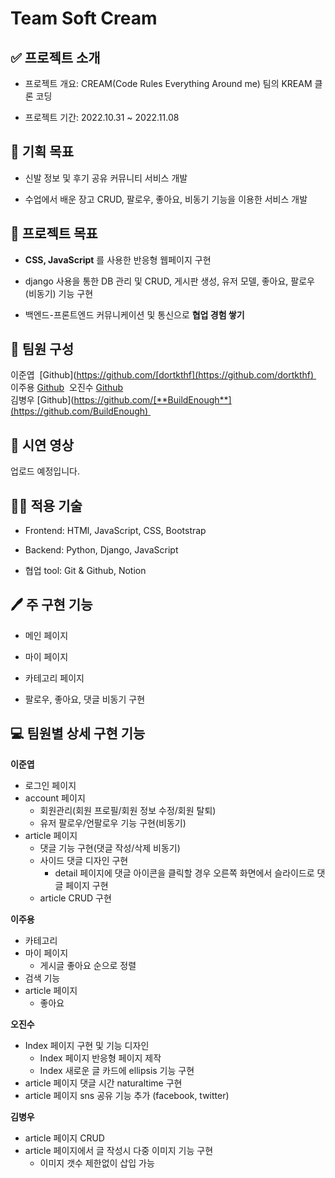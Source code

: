 # Team Soft Cream

## ✅ 프로젝트 소개

-   프로젝트 개요: CREAM(Code Rules Everything Around me) 팀의 KREAM 클론 코딩
    
-   프로젝트 기간: 2022.10.31 ~ 2022.11.08
    

## 🎯 기획 목표

- 신발 정보 및 후기 공유 커뮤니티 서비스 개발

- 수업에서 배운 장고 CRUD, 팔로우, 좋아요, 비동기 기능을 이용한 서비스 개발


## 🎯 프로젝트 목표

-   **CSS, JavaScript** 를 사용한 반응형 웹페이지 구현 

-   django 사용을 통한 DB 관리 및 CRUD, 게시판 생성, 유저 모델, 좋아요, 팔로우(비동기) 기능 구현 

-   백엔드-프론트엔드 커뮤니케이션 및 통신으로 **협업 경험 쌓기**

  

## 👥 팀원 구성

이준엽  [Github](https://github.com/[dortkthf](https://github.com/dortkthf) 
이주용 [Github](https://github.com/yaonggod) 
오진수 [Github](https://github.com/ericaforcoding)   
김병우 [Github](https://github.com/[**BuildEnough**](https://github.com/BuildEnough) 


## 🎥 시연 영상

업로드 예정입니다.

  

## 👨‍💻 적용 기술

-   Frontend: HTMl, JavaScript, CSS, Bootstrap
    
-   Backend: Python, Django, JavaScript
    
-   협업 tool: Git & Github, Notion

  

## 🖊 주 구현 기능

-   메인 페이지
    
-   마이 페이지
    
-   카테고리 페이지
    
-   팔로우, 좋아요, 댓글 비동기 구현

  

## 💻 팀원별 상세 구현 기능


**이준엽**

-  로그인 페이지
- account 페이지
	- 회원관리(회원 프로필/회원 정보 수정/회원 탈퇴)
	- 유저 팔로우/언팔로우 기능 구현(비동기)
- article 페이지
	- 댓글 기능 구현(댓글 작성/삭제 비동기)
	- 사이드 댓글 디자인 구현
		- detail 페이지에 댓글 아이콘을 클릭할 경우 오른쪽 화면에서 슬라이드로 댓글 페이지 구현
	- article CRUD 구현


**이주용**

- 카테고리
- 마이 페이지
	- 게시글 좋아요 순으로 정렬 
- 검색 기능
- article 페이지
	- 좋아요 

**오진수**

- Index 페이지 구현 및 기능 디자인
	- Index 페이지 반응형 페이지 제작
	- Index 새로운 글 카드에 ellipsis 기능 구현 
- article 페이지 댓글 시간 naturaltime 구현
- article 페이지 sns 공유 기능 추가 (facebook, twitter)


**김병우**

- article 페이지 CRUD
- article 페이지에서 글 작성시 다중 이미지 기능 구현
	- 이미지 갯수 제한없이 삽입 가능 
